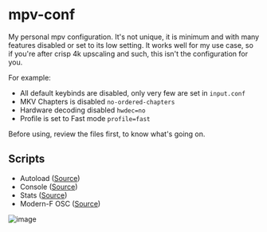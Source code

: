 # mpv-conf
My personal mpv configuration. It's not unique, it is minimum and with many features disabled or set to its low setting. It works well for my use case, so if you're after crisp 4k upscaling and such, this isn't the configuration for you.

For example:
- All default keybinds are disabled, only very few are set in `input.conf`
- MKV Chapters is disabled `no-ordered-chapters`
- Hardware decoding disabled `hwdec=no`
- Profile is set to Fast mode `profile=fast`

Before using, review the files first, to know what's going on.

## Scripts
- Autoload ([Source](https://github.com/mpv-player/mpv/blob/master/TOOLS/lua/autoload.lua))
- Console ([Source](https://github.com/mpv-player/mpv/blob/master/player/lua/console.lua))
- Stats ([Source](https://github.com/mpv-player/mpv/blob/master/player/lua/stats.lua))
- Modern-F OSC ([Source](https://github.com/FinnRaze/mpv-osc-modern-f))

![image](https://github.com/Samillion/mpv-conf/assets/17427046/14a9e1c2-67e8-4325-bc17-4e50828da720)
